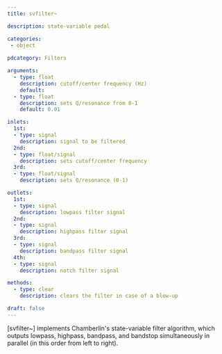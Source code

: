 ```yaml
---
title: svfilter~

description: state-variable pedal

categories:
 - object
  
pdcategory: Filters

arguments:
  - type: float
    description: cutoff/center frequency (Hz)
	default:
  - type: float
    description: sets Q/resonance from 0-1
    default: 0.01

inlets:
  1st:
  - type: signal
    description: signal to be filtered
  2nd:
  - type: float/signal
    description: sets cutoff/center frequency
  3rd:
  - type: float/signal
    description: sets Q/resonance (0-1)

outlets:
  1st:
  - type: signal
    description: lowpass filter signal
  2nd:
  - type: signal
    description: highpass filter signal
  3rd:
  - type: signal
    description: bandpass filter signal
  4th:
  - type: signal
    description: notch filter signal

methods: 
  - type: clear
    description: clears the filter in case of a blow-up

draft: false
---
```


[svfilter~] implements Chamberlin's state-variable filter algorithm, which outputs lowpass, highpass, bandpass, and bandstop simultaneously in parallel (in this order from left to right).
